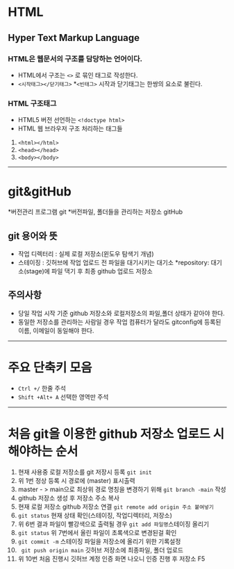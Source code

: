 # HTML
## Hyper Text Markup Language
### HTML은 웹문서의 구조를 담당하는 언어이다.
* HTML에서 구조는 `<>` 로 묶인 태그로 작성한다.
* `<시작태그></닫기태그>`
*`<빈태그>`
시작과 닫기태그는 한쌍의 요소로 불린다.
### HTML 구조태그
* HTML5 버전 선언하는 `<!doctype html>`
* HTML 웹 브라우저 구조 처리하는 태그들
1. `<html></html>`
2. `<head></head>`
3. `<body></body>`
----
# git&gitHub
*버전관리 프로그램 git
*버전파일, 폴더들을 관리하는 저장소 gitHub
## git 용어와 뜻
* 작업 디렉터리 : 실제 로컬 저장소(윈도우 탐색기 개념)
* 스테이징 : 깃허브에 작업 업로드 전 파일을 대기시키는 대기소
*repository: 대기소(stage)에 파일 댁기 후 최종 github 업로드 저장소
## 주의사항
* 당일 작업 시작 기준 github 저장소와 로컬저장소의 파일,폴더 상태가 같아야 한다.
* 동일한 저장소를 관리하는 사람일 경우 작업 컴퓨터가 달라도 gitconfig에 등록된 이름, 이메일이 동일해야 한다.
---
# 주요 단축키 모음
* `Ctrl +/` 한줄 주석
* `Shift +Alt+ A` 선택한 영역만 주석
---- 
# 처음 git을 이용한 github 저장소 업로드 시 해야하는 순서
1. 현재 사용중 로컬 저장소를 git 저장시 등록 `git init`
2. 위 1번 정상 등록 시 경로에 (master) 표시출력
3. master - > main으로 최상위 경로 명칭을 변경하기 위해 `git branch -main` 작성
4. github 저장소 생성 후 저장소 주소 복사
5. 현재 로컬 저장소 github 저장소 연결 `git remote add origin 주소 붙여넣기`
6. `git status` 현재 상태 확인(스테이징, 작업디렉터리, 저장소)
7. 위 6번 결과 파일이 빨강색으로 출력될 경우 `git add 파일명`스테이징 올리기
8. `git status` 위 7번에서 올린 파일이 초록색으로 변경된걸 확인
9. `git commit -m` 스테이징 파일을 저장소에 올리기 위한 기록설정
10. ` git push origin main` 깃허브 저장소에 최종파일, 폴더 업로드
11. 위 10번 처음 진행시 깃허브 계정 인증 화면 나오니 인증 진행 후 저장소 F5